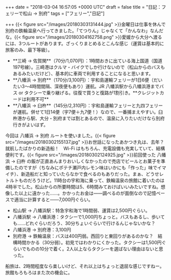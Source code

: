 
+++
date = "2018-03-04 16:57:05 +0000 UTC"
draft = false
title = "日記：フェリーで松山 → 別府"
tags = ["フェリー","日記"]

+++
{{< figure src="/images/20180303131444.jpg"  >}}金曜日は仕事を休んで別府の鉄輪温泉へ行ってきました。「てつりん」じゃなくて「かんなわ」なんだな。{{< figure src="/images/20180304162758.png"  >}}愛媛から大分へ渡るには、3つルートがあります。ざっくりまとめるとこんな感じ（運賃は基本的に旅客のみ、最下等級）。

<ul>
<li>**三崎 → 佐賀関**（70分/1,070円）：1時間おきに出ている海上国道（国道197号線）。三崎港はクルマ・バイクでしか行けないので（松山からのバスもあるみたいだけど）、基本的に車両で利用することになると思います。</li>
<li>**八幡浜 → 別府**（170分/3,100円）：宇和島運輸フェリーが1日6便（だいたい3～4時間間隔、深夜便もあり）運航。JR 八幡浜駅から八幡浜港までバス or タクシーで乗り継げる。往復で買うと復路が1割引き。**クレジットカードは利用不可**</li>
<li>**八幡浜 → 臼杵**（145分/2,310円）：宇和島運輸フェリーと九四フェリーが運航。併せて1日14便（宇7便＋九7便！）なので、一番捕まえやすい。臼杵港から駅、大分・別府までは割とあるので、温泉に入りたいだけなら別府行きがよいはず。</li>
</ul>今回は 八幡浜 → 別府 ルートを使いました。{{< figure src="/images/20180302155137.jpg"  >}}お世話になったあかつき丸は、去年？就航したばかりの新造船！　Wi-Fi はもちろん、充電設備も充実していて、結構便利です。{{< figure src="/images/20180302124925.jpg"  >}}前回使った 八幡浜 → 臼杵 の飯が正直あんまりおいしくなかったので売店でビールとお菓子を準備したのですが（ちなみにポテチ瀬戸内レモン味はいかにも「作った」味でイマイチ）、新造船だと知っていたらなかで食べるのもありだった。まぁ、どうせレトルトものだろうけど。11時台の宇和海に乗って、鉄輪温泉の旅館に着いたのは4時半でした。松山からの所要時間は5、6時間みておけばいいみたいですね。想像した以上に遠かった……。かかったお金は――調べるのが面倒なので記憶ベースで適当に計算すると――7,000円ぐらい。

<ul>
<li>松山駅 → 八幡浜駅：特急宇和海で1時間弱、運賃は2,500円ぐらい。</li>
<li>八幡浜駅 → 八幡浜港：タクシーで1,000円ちょっと。バスもあるし、歩いても……どれぐらいだろう、30分ちょいぐらいで行けるんじゃないかな？</li>
<li>八幡浜港 → 別府港：3,100円</li>
<li>別府港 → 鉄輪温泉：バスは400円弱。西回りと東回りがあるのかな？　結構時間かかる（30分弱）。初見ではわかりにくかった。タクシーは1,500円ぐらいでものの10分で着く。2人以上ならタクシーを選ばない理由はないと思った。</li>
</ul>船旅は、2時間程度なら楽しいけど、それ以上はちょっと退屈な感じですねー。旅館もろもろはまた次の機会に。


